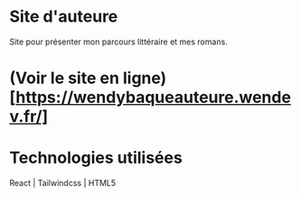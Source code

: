 # Site d'auteure
Site pour présenter mon parcours littéraire et mes romans. 

# (Voir le site en ligne)[https://wendybaqueauteure.wendev.fr/]

# Technologies utilisées 
React | Tailwindcss | HTML5



